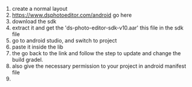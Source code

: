 1. create a normal layout 
2. https://www.dsphotoeditor.com/android go here
3. download the sdk
4. extract it and get the 'ds-photo-editor-sdk-v10.aar' this file in the sdk file
5. go to android studio, and switch to project
6. paste it inside the lib
7. the go back to the link and follow the step to update and change the build gradel.
8. also give the necessary permission to your project in android manifest file
9. 
